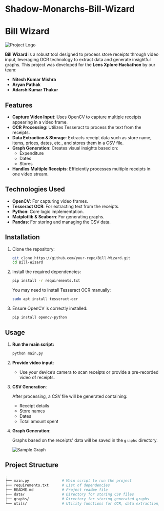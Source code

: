 # Shadow-Monarchs-Bill-Wizard
# Bill Wizard

![Project Logo]('C:\Users\redil\Downloads\billwizardlogo.jpg')

**Bill Wizard** is a robust tool designed to process store receipts through video input, leveraging OCR technology to extract data and generate insightful graphs. This project was developed for the **Lens Xplore Hackathon** by our team:

- **Nitesh Kumar Mishra**
- **Aryan Pathak**
- **Adarsh Kumar Thakur**

## Features

- **Capture Video Input**: Uses OpenCV to capture multiple receipts appearing in a video frame.
- **OCR Processing**: Utilizes Tesseract to process the text from the receipts.
- **Data Extraction & Storage**: Extracts receipt data such as store name, items, prices, dates, etc., and stores them in a CSV file.
- **Graph Generation**: Creates visual insights based on:
  - Expenditure
  - Dates
  - Stores
- **Handles Multiple Receipts**: Efficiently processes multiple receipts in one video stream.

## Technologies Used

- **OpenCV**: For capturing video frames.
- **Tesseract OCR**: For extracting text from the receipts.
- **Python**: Core logic implementation.
- **Matplotlib & Seaborn**: For generating graphs.
- **Pandas**: For storing and managing the CSV data.

## Installation

1. Clone the repository:

    ```bash
    git clone https://github.com/your-repo/Bill-Wizard.git
    cd Bill-Wizard
    ```

2. Install the required dependencies:

    ```bash
    pip install -r requirements.txt
    ```

    You may need to install Tesseract OCR manually:

    ```bash
    sudo apt install tesseract-ocr
    ```

3. Ensure OpenCV is correctly installed:

    ```bash
    pip install opencv-python
    ```

## Usage

1. **Run the main script:**

    ```bash
    python main.py
    ```

2. **Provide video input**:

   - Use your device’s camera to scan receipts or provide a pre-recorded video of receipts.

3. **CSV Generation**:

   After processing, a CSV file will be generated containing:
   - Receipt details
   - Store names
   - Dates
   - Total amount spent

4. **Graph Generation**:

   Graphs based on the receipts' data will be saved in the `graphs` directory.
   
   ![Sample Graph](path_to_sample_graph_image)

## Project Structure

```bash
.
├── main.py               # Main script to run the project
├── requirements.txt      # List of dependencies
├── README.md             # Project readme file
├── data/                 # Directory for storing CSV files
├── graphs/               # Directory for storing generated graphs
└── utils/                # Utility functions for OCR, data extraction, etc.

